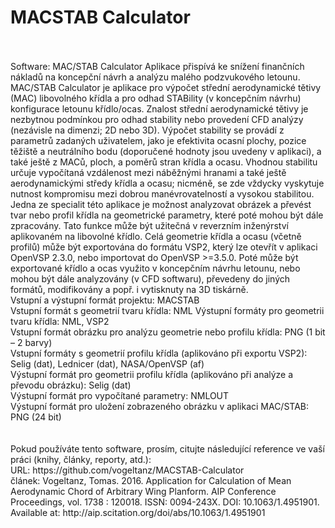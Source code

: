 # MACSTAB Calculator
<BR>
<BR>
Software: MAC/STAB Calculator
Aplikace přispívá ke snížení finančních nákladů na koncepční návrh a analýzu malého podzvukového letounu. MAC/STAB Calculator je aplikace pro výpočet střední aerodynamické tětivy (MAC) libovolného křídla a pro odhad STABility (v koncepčním návrhu) konfigurace letounu křídlo/ocas. Znalost střední aerodynamické tětivy je nezbytnou podmínkou pro odhad stability nebo provedení CFD analýzy (nezávisle na dimenzi; 2D nebo 3D). Výpočet stability se provádí z parametrů zadaných uživatelem, jako je efektivita ocasní plochy, pozice těžiště a neutrálního bodu (doporučené hodnoty jsou uvedeny v aplikaci), a také ještě z MACů, ploch, a poměrů stran křídla a ocasu. Vhodnou stabilitu určuje vypočítaná vzdálenost mezi náběžnými hranami a také ještě aerodynamickými středy křídla a ocasu; nicméně, se zde vždycky vyskytuje nutnost kompromisu mezi dobrou manévrovatelností a vysokou stabilitou. Jedna ze specialit této aplikace je možnost analyzovat obrázek a převést tvar nebo profil křídla na geometrické parametry, které poté mohou být dále zpracovány. Tato funkce může být užitečná v reverzním inženýrství aplikovaném na libovolné křídlo. Celá geometrie křídla a ocasu (včetně profilů) může být exportována do formátu VSP2, který lze otevřít v aplikaci OpenVSP 2.3.0, nebo importovat do OpenVSP >=3.5.0. Poté může být exportované křídlo a ocas využito v koncepčním návrhu letounu, nebo mohou být dále analyzovány (v CFD softwaru), převedeny do jiných formátů, modifikovány a popř. i vytisknuty na 3D tiskárně.
<BR>
Vstupní a výstupní formát projektu: MACSTAB
<BR>
Vstupní formát s geometrií tvaru křídla: NML Výstupní formáty pro geometrii tvaru křídla: NML, VSP2
<BR>
Vstupní formát obrázku pro analýzu geometrie nebo profilu křídla: PNG (1 bit – 2 barvy)
<BR>
Vstupní formáty s geometrií profilu křídla (aplikováno při exportu VSP2): Selig (dat), Lednicer (dat), NASA/OpenVSP (af)
<BR>
Výstupní formát pro geometrii profilu křídla (aplikováno při analýze a převodu obrázku): Selig (dat)
<BR>
Výstupní formát pro vypočítané parametry: NMLOUT
<BR>
Výstupní formát pro uložení zobrazeného obrázku v aplikaci MAC/STAB: PNG (24 bit)
<BR>
<BR>
<BR>
Pokud používáte tento software, prosím, citujte následující reference ve vaší práci (knihy, články, reporty, atd.):
<BR>
URL:
https://github.com/vogeltanz/MACSTAB-Calculator
<BR>
článek:
Vogeltanz, Tomas. 2016. Application for Calculation of Mean Aerodynamic Chord of Arbitrary Wing Planform. AIP Conference Proceedings, vol. 1738 : 120018. ISSN: 0094-243X. DOI: 10.1063/1.4951901. Available at: http://aip.scitation.org/doi/abs/10.1063/1.4951901
